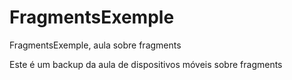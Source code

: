 # FragmentsExemple
FragmentsExemple, aula sobre fragments

Este é um backup da aula de dispositivos móveis sobre fragments
